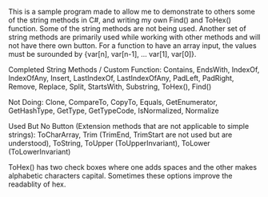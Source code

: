 This is a sample program made to allow me to demonstrate to others some of the string methods in C#, and writing my own Find() and ToHex() function. Some of the string methods are not being used. Another set of string methods are primarily used while working with other methods and will not have there own button. For a function to have an array input, the values must be surounded by {var[n], var[n-1], ... var[1], var[0]}.

Completed String Methods / Custom Function:
Contains, EndsWith, IndexOf, IndexOfAny, Insert, LastIndexOf, LastIndexOfAny, PadLeft, PadRight, Remove, Replace, Split, StartsWith, Substring, ToHex(), Find()

Not Doing:
Clone, CompareTo, CopyTo, Equals, GetEnumerator, GetHashType, GetType, GetTypeCode, IsNormalized, Normalize 

Used But No Button (Extension methods that are not applicable to simple strings):
ToCharArray, Trim (TrimEnd, TrimStart are not used but are understood), ToString, ToUpper (ToUpperInvariant), ToLower (ToLowerInvariant)

ToHex() has two check boxes where one adds spaces and the other makes alphabetic characters capital. Sometimes these options improve the readablity of hex.
